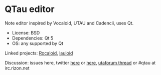 QTau editor
======

Note editor inspired by Vocaloid, UTAU and Cadencii, uses Qt.
 * License: BSD
 * Dependencies: Qt 5
 * OS: any supported by Qt

Linked projects: [Rocaloid](http://github.com/Sleepwalking/Rocaloid "Rocaloid Engine"), [lauloid](http://gitorious.org/lauloid "lauloid")

Discussion: issues here, twitter [here](http://twitter.com/shurabaP "ShurabaP") or [here](http://twitter.com/vocatuber "digited"), [utaforum thread](http://utaforum.net/thread-resampler-development-for-qtau "utaforum.net") or #qtau at irc.rizon.net
